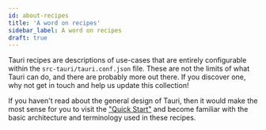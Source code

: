 ```yaml
---
id: about-recipes
title: 'A word on recipes'
sidebar_label: A word on recipes
draft: true
---
```


Tauri recipes are descriptions of use-cases that are entirely configurable within the `src-tauri/tauri.conf.json` file. These are not the limits of what Tauri can do, and there are probably more out there. If you discover one, why not get in touch and help us update this collection!

If you haven't read about the general design of Tauri, then it would make the most sense for you to visit the ["Quick Start"][quick start] and become familiar with the basic architecture and terminology used in these recipes.

[quick start]: ../../../guides/getting-started/setup/README.mdx
